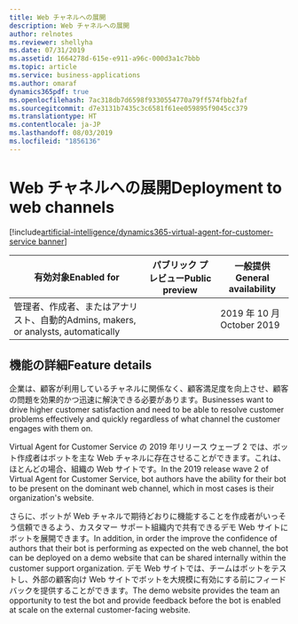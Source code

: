 ```yaml
---
title: Web チャネルへの展開
description: Web チャネルへの展開
author: relnotes
ms.reviewer: shellyha
ms.date: 07/31/2019
ms.assetid: 1664278d-615e-e911-a96c-000d3a1c7bbb
ms.topic: article
ms.service: business-applications
ms.author: omaraf
dynamics365pdf: true
ms.openlocfilehash: 7ac318db7d6598f9330554770a79ff574fbb2faf
ms.sourcegitcommit: d7e3131b7435c3c6581f61ee059895f9045cc379
ms.translationtype: HT
ms.contentlocale: ja-JP
ms.lasthandoff: 08/03/2019
ms.locfileid: "1856136"
---
```

# <a name="deployment-to-web-channels"></a><span data-ttu-id="f943b-103">Web チャネルへの展開</span><span class="sxs-lookup"><span data-stu-id="f943b-103">Deployment to web channels</span></span>
[!include[artificial-intelligence/dynamics365-virtual-agent-for-customer-service banner](../includes/artificial-intelligence/dynamics365-virtual-agent-for-customer-service.md)]

| <span data-ttu-id="f943b-104">有効対象</span><span class="sxs-lookup"><span data-stu-id="f943b-104">Enabled for</span></span>    |  <span data-ttu-id="f943b-105">パブリック プレビュー</span><span class="sxs-lookup"><span data-stu-id="f943b-105">Public preview</span></span> | <span data-ttu-id="f943b-106">一般提供</span><span class="sxs-lookup"><span data-stu-id="f943b-106">General availability</span></span> | 
| ---------- | ---------- |---------- |
|<span data-ttu-id="f943b-107">管理者、作成者、またはアナリスト、自動的</span><span class="sxs-lookup"><span data-stu-id="f943b-107">Admins, makers, or analysts, automatically</span></span>|| <span data-ttu-id="f943b-108">2019 年 10 月</span><span class="sxs-lookup"><span data-stu-id="f943b-108">October 2019</span></span>|






## <a name="feature-details"></a><span data-ttu-id="f943b-109">機能の詳細</span><span class="sxs-lookup"><span data-stu-id="f943b-109">Feature details</span></span>
<!--feature detail start -->
<span data-ttu-id="f943b-110">企業は、顧客が利用しているチャネルに関係なく、顧客満足度を向上させ、顧客の問題を効果的かつ迅速に解決できる必要があります。</span><span class="sxs-lookup"><span data-stu-id="f943b-110">Businesses want to drive higher customer satisfaction and need to be able to resolve customer problems effectively and quickly regardless of what channel the customer engages with them on.</span></span> 

<span data-ttu-id="f943b-111">Virtual Agent for Customer Service の 2019 年リリース ウェーブ 2 では、ボット作成者はボットを主な Web チャネルに存在させることができます。これは、ほとんどの場合、組織の Web サイトです。</span><span class="sxs-lookup"><span data-stu-id="f943b-111">In the 2019 release wave 2 of Virtual Agent for Customer Service, bot authors have the ability for their bot to be present on the dominant web channel, which in most cases is their organization's website.</span></span> 

<span data-ttu-id="f943b-112">さらに、ボットが Web チャネルで期待どおりに機能することを作成者がいっそう信頼できるよう、カスタマー サポート組織内で共有できるデモ Web サイトにボットを展開できます。</span><span class="sxs-lookup"><span data-stu-id="f943b-112">In addition, in order the improve the confidence of authors that their bot is performing as expected on the web channel, the bot can be deployed on a demo website that can be shared internally within the customer support organization.</span></span> <span data-ttu-id="f943b-113">デモ Web サイトでは、チームはボットをテストし、外部の顧客向け Web サイトでボットを大規模に有効にする前にフィードバックを提供することができます。</span><span class="sxs-lookup"><span data-stu-id="f943b-113">The demo website provides the team an opportunity to test the bot and provide feedback before the bot is enabled at scale on the external customer-facing website.</span></span> 

<!--
![](media/deployment-web-channels-1.png "")--> <!-- Picture 372304502 -->
<!--feature detail end -->











